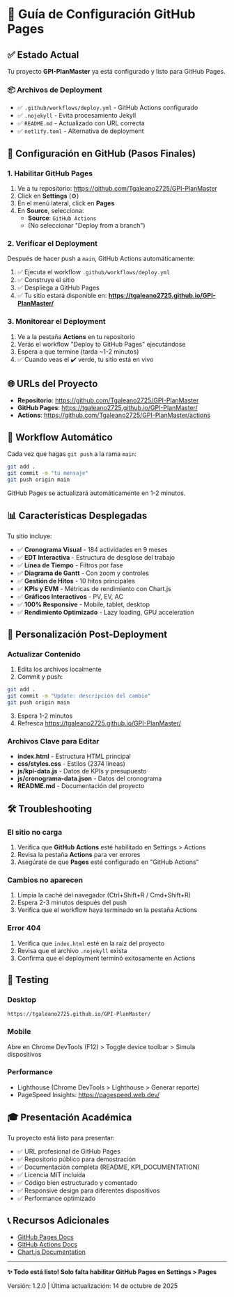 # 🚀 Guía de Configuración GitHub Pages

## ✅ Estado Actual

Tu proyecto **GPI-PlanMaster** ya está configurado y listo para GitHub Pages.

### 📦 Archivos de Deployment

- ✅ `.github/workflows/deploy.yml` - GitHub Actions configurado
- ✅ `.nojekyll` - Evita procesamiento Jekyll
- ✅ `README.md` - Actualizado con URL correcta
- ✅ `netlify.toml` - Alternativa de deployment

## 🔧 Configuración en GitHub (Pasos Finales)

### 1. Habilitar GitHub Pages

1. Ve a tu repositorio: https://github.com/Tgaleano2725/GPI-PlanMaster
2. Click en **Settings** (⚙️)
3. En el menú lateral, click en **Pages**
4. En **Source**, selecciona:
   - **Source**: `GitHub Actions`
   - (No seleccionar "Deploy from a branch")

### 2. Verificar el Deployment

Después de hacer push a `main`, GitHub Actions automáticamente:

1. ✅ Ejecuta el workflow `.github/workflows/deploy.yml`
2. ✅ Construye el sitio
3. ✅ Despliega a GitHub Pages
4. ✅ Tu sitio estará disponible en: **https://tgaleano2725.github.io/GPI-PlanMaster/**

### 3. Monitorear el Deployment

1. Ve a la pestaña **Actions** en tu repositorio
2. Verás el workflow "Deploy to GitHub Pages" ejecutándose
3. Espera a que termine (tarda ~1-2 minutos)
4. ✅ Cuando veas el ✔️ verde, tu sitio está en vivo

## 🌐 URLs del Proyecto

- **Repositorio**: https://github.com/Tgaleano2725/GPI-PlanMaster
- **GitHub Pages**: https://tgaleano2725.github.io/GPI-PlanMaster/
- **Actions**: https://github.com/Tgaleano2725/GPI-PlanMaster/actions

## 🔄 Workflow Automático

Cada vez que hagas `git push` a la rama `main`:

```bash
git add .
git commit -m "tu mensaje"
git push origin main
```

GitHub Pages se actualizará automáticamente en 1-2 minutos.

## 📊 Características Desplegadas

Tu sitio incluye:

- ✅ **Cronograma Visual** - 184 actividades en 9 meses
- ✅ **EDT Interactiva** - Estructura de desglose del trabajo
- ✅ **Línea de Tiempo** - Filtros por fase
- ✅ **Diagrama de Gantt** - Con zoom y controles
- ✅ **Gestión de Hitos** - 10 hitos principales
- ✅ **KPIs y EVM** - Métricas de rendimiento con Chart.js
- ✅ **Gráficos Interactivos** - PV, EV, AC
- ✅ **100% Responsive** - Mobile, tablet, desktop
- ✅ **Rendimiento Optimizado** - Lazy loading, GPU acceleration

## 🎨 Personalización Post-Deployment

### Actualizar Contenido

1. Edita los archivos localmente
2. Commit y push:

```bash
git add .
git commit -m "Update: descripción del cambio"
git push origin main
```

3. Espera 1-2 minutos
4. Refresca https://tgaleano2725.github.io/GPI-PlanMaster/

### Archivos Clave para Editar

- **index.html** - Estructura HTML principal
- **css/styles.css** - Estilos (2374 líneas)
- **js/kpi-data.js** - Datos de KPIs y presupuesto
- **js/cronograma-data.json** - Datos del cronograma
- **README.md** - Documentación del proyecto

## 🛠️ Troubleshooting

### El sitio no carga

1. Verifica que **GitHub Actions** esté habilitado en Settings > Actions
2. Revisa la pestaña **Actions** para ver errores
3. Asegúrate de que **Pages** esté configurado en "GitHub Actions"

### Cambios no aparecen

1. Limpia la caché del navegador (Ctrl+Shift+R / Cmd+Shift+R)
2. Espera 2-3 minutos después del push
3. Verifica que el workflow haya terminado en la pestaña Actions

### Error 404

1. Verifica que `index.html` esté en la raíz del proyecto
2. Revisa que el archivo `.nojekyll` exista
3. Confirma que el deployment terminó exitosamente en Actions

## 📱 Testing

### Desktop
```
https://tgaleano2725.github.io/GPI-PlanMaster/
```

### Mobile
Abre en Chrome DevTools (F12) > Toggle device toolbar > Simula dispositivos

### Performance
- Lighthouse (Chrome DevTools > Lighthouse > Generar reporte)
- PageSpeed Insights: https://pagespeed.web.dev/

## 🎓 Presentación Académica

Tu proyecto está listo para presentar:

- ✅ URL profesional de GitHub Pages
- ✅ Repositorio público para demostración
- ✅ Documentación completa (README, KPI_DOCUMENTATION)
- ✅ Licencia MIT incluida
- ✅ Código bien estructurado y comentado
- ✅ Responsive design para diferentes dispositivos
- ✅ Performance optimizado

## 📞 Recursos Adicionales

- [GitHub Pages Docs](https://docs.github.com/en/pages)
- [GitHub Actions Docs](https://docs.github.com/en/actions)
- [Chart.js Documentation](https://www.chartjs.org/docs/latest/)

---

**✨ Todo está listo! Solo falta habilitar GitHub Pages en Settings > Pages**

Versión: 1.2.0 | Última actualización: 14 de octubre de 2025
